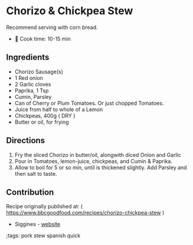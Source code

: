 # Chorizo & Chickpea Stew

Recommend serving with corn bread.

- 🍳 Cook time: 10-15 min

## Ingredients

- Chorizo Sausage(s)
- 1 Red onion
- 2 Garlic cloves
- Paprika, 1 Tsp
- Cumin, Parsley
- Can of Cherry or Plum Tomatoes. Or just chopped Tomatoes.
- Juice from half to whole of a Lemon
- Chickpeas, 400g ( DRY )
- Butter or oil, for frying

## Directions

1. Fry the sliced Chorizo in butter/oil, alongwith diced Onion and Garlic
2. Pour in Tomatoes, lemon-juice, chickpeas, and Cumin & Paprika.
3. Allow to boil for 5 or so min, until is thickened slightly. Add Parsley and then salt to taste.

## Contribution

Recipe originally published at: ( https://www.bbcgoodfood.com/recipes/chorizo-chickpea-stew )

- Siggines - [website](http://jacobsiggins.co.uk)

;tags: pork stew spanish quick
